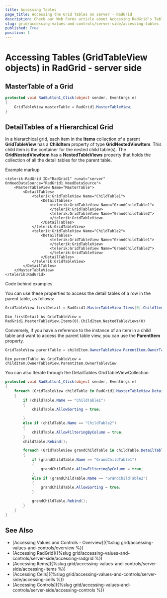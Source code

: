 ```yaml
---
title: Accessing Tables
page_title: Accessing the Grid Tables on server - RadGrid
description: Check our Web Forms article about Accessing RadGrid's Tables on server.
slug: grid/accessing-values-and-controls/server-side/accessing-tables
published: True
position: 1
---
```


# Accessing Tables (GridTableView objects) in RadGrid - server side

## MasterTable of a Grid

````C#
protected void RadButton1_Click(object sender, EventArgs e)
{
    GridTableView masterTable = RadGrid1.MasterTableView;
}
````

## DetailTables of a Hierarchical Grid

In a hierarchical grid, each item in the **Items** collection of a parent **GridTableView** has a **ChildItem** property of type **GridNestedViewItem**. This child item is the container for the nested child table(s). The **GridNestedViewItem** has a **NestedTableViews** property that holds the collection of all the detail tables for the parent table.

Example markup

````ASP.NET
<telerik:RadGrid ID="RadGrid1" runat="server" OnNeedDataSource="RadGrid1_NeedDataSource">
    <MasterTableView Name="MasterTable">
        <DetailTables>
            <telerik:GridTableView Name="ChildTable1">
                <DetailTables>
                    <telerik:GridTableView Name="GrandChildTable1">
                    </telerik:GridTableView>
                    <telerik:GridTableView Name="GrandChildTable2">
                    </telerik:GridTableView>
                </DetailTables>
            </telerik:GridTableView>
            <telerik:GridTableView Name="ChildTable2">
                <DetailTables>
                    <telerik:GridTableView Name="GrandChildTable1">
                    </telerik:GridTableView>
                    <telerik:GridTableView Name="GrandChildTable2">
                    </telerik:GridTableView>
                </DetailTables>
            </telerik:GridTableView>
        </DetailTables>
    </MasterTableView>
</telerik:RadGrid>
````

Code behind examples

You can use these properties to access the detail tables of a row in the parent table, as follows:

````C#
GridTableView firstDetail = RadGrid1.MasterTableView.Items[0].ChildItem.NestedTableViews[0];
````
````VB
Dim firstDetail As GridTableView = RadGrid1.MasterTableView.Items(0).ChildItem.NestedTableViews(0)
````

Conversely, if you have a reference to the instance of an item in a child table and want to access the parent table view, you can use the **ParentItem** property.

````C#
GridTableView parentTable = childItem.OwnerTableView.ParentItem.OwnerTableView;
````
````VB
Dim parentTable As GridTableView = childItem.OwnerTableView.ParentItem.OwnerTableView
````

You can also Iterate through the DetailTables GridTableViewCollection

````C#
protected void RadButton1_Click(object sender, EventArgs e)
{
    foreach (GridTableView childTable in RadGrid1.MasterTableView.DetailTables)
    {
        if (childTable.Name == "ChildTable1")
        {
            childTable.AllowSorting = true;

        }
        else if (childTable.Name == "ChildTable2")
        {
            childTable.AllowFilteringByColumn = true;
        }
        childTable.Rebind();

        foreach (GridTableView grandChildTable in childTable.DetailTables)
        {
            if (grandChildTable.Name == "GrandChildTable1")
            {
                grandChildTable.AllowFilteringByColumn = true;
            }
            else if (grandChildTable.Name == "GrandChildTable2")
            {
                grandChildTable.AllowSorting = true;
            }

            grandChildTable.Rebind();
        }
    }
}
````

## See Also
 
- [Accessing Values and Controls - Overview]({%slug grid/accessing-values-and-controls/overview %})
- [Accessing RadGrid]({%slug grid/accessing-values-and-controls/server-side/accessing-radgrid %})
- [Accessing Items]({%slug grid/accessing-values-and-controls/server-side/accessing-items %})
- [Accessing Cells]({%slug grid/accessing-values-and-controls/server-side/accessing-cells %})
- [Accessing Controls]({%slug grid/accessing-values-and-controls/server-side/accessing-controls %})

